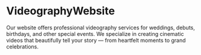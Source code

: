 # VideographyWebsite
Our website offers professional videography services for weddings, debuts, birthdays, and other special events. We specialize in creating cinematic videos that beautifully tell your story — from heartfelt moments to grand celebrations.
